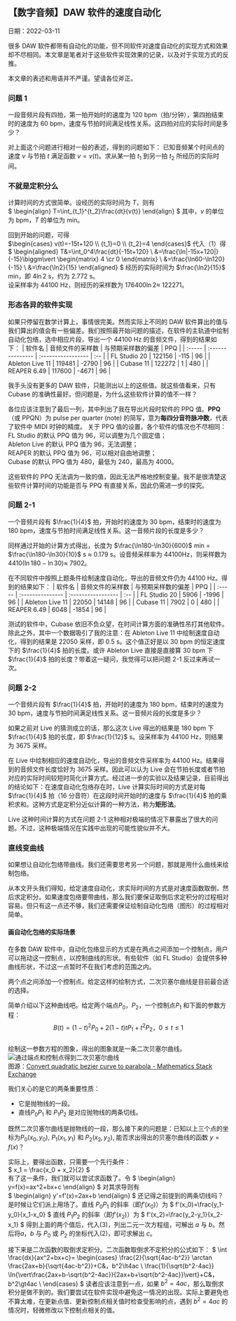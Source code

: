 ## 【数字音频】DAW 软件的速度自动化
日期：2022-03-11

很多 DAW 软件都带有自动化的功能，但不同软件对速度自动化的实现方式和效果却不尽相同。本文章是笔者对于这些软件实现效果的记录，以及对于实现方式的反推。

本文章的表述和用语并不严谨。望请各位斧正。

### 问题 1
一段音频片段有四拍，第一拍开始时的速度为 120 bpm（拍/分钟），第四拍结束时的速度为 60 bpm，速度与节拍时间满足线性关系。这四拍对应的实际时间是多少？

对上面这个问题进行相对一般的表述，得到的问题如下：
已知音频某个时间点的速度 $v$ 与节拍 $t$ 满足函数 $v = v(t)$。求从某一拍 ${t_1}$ 到另一拍 ${t_2}$ 所经历的实际时间。

### 不就是定积分么
计算时间的方式很简单。设经历的实际时间为 $T$，则有  
$
\begin{align}
T=\int_{t_1}^{t_2}\frac{dt}{v(t)}
\end{align}
$
其中，$v$ 的单位为 bpm，$T$ 的单位为 min。

回到开始的问题，可得  
$\begin{cases}
v(t)=-15t+120 \\
{t_1}=0 \\
{t_2}=4
\end{cases}$
代入（1）得
$
\begin{aligned}
T&=\int_0^4\frac{dt}{-15t+120} \\
 &=\frac{\ln|-15x+120|}{-15}\biggm\vert
\begin{matrix}
4 \cr
0
\end{matrix} \\
 &=\frac{\ln60-\ln120}{-15} \\
 &=\frac{\ln2}{15}
\end{aligned}
$
经历的实际时间为 $\frac{\ln2}{15}$ min，即 $4{\ln2}$ s，约为 2.772 s。  
设采样率为 44100 Hz，则经历的采样数为 $176400 \ln2\approx$ 122271。

### 形态各异的软件实现
如果只停留在数学计算上，事情很完美。然而实际上不同的 DAW 软件算出的值与我们算出的值会有一些偏差。我们按照最开始问题的描述，在软件的主轨道中绘制自动化包络，选中相应片段，导出一个 44100 Hz 的音频文件，得到的结果如下：
| 软件名 | 音频文件的采样数 | 与预期采样数的偏差 | PPQ |
| :----- | :--------------- | :----------------- | :-- |
| FL Studio 20 | 122156 | -115 | 96 |
| Ableton Live 11 | 119481 | -2790 | 96 |
| Cubase 11 | 122272 | 1 | 480 |
| REAPER 6.49 | 117600 | -4671 | 96 |

我手头没有更多的 DAW 软件，只能测出以上的这些值。就这些值看来，只有 Cubase 的准确性最好。但问题是，为什么这些软件计算的值不一样？

各位应该注意到了最后一列，其中列出了我在导出片段时软件的 PPQ 值。**PPQ**（或 PPQN）为 pulse per quarter (note) 的简写，意为**每四分音符脉冲数**，代表了软件中 MIDI 时钟的精度。
关于 PPQ 值的设置，各个软件的情况也不尽相同：  
FL Studio 的默认 PPQ 值为 96，可以调整为几个固定值；  
Ableton Live 的默认 PPQ 值为 96，无法调整；  
REAPER 的默认 PPQ 值为 96，可以相对自由地调整；  
Cubase 的默认 PPQ 值为 480，最低为 240，最高为 4000。

这些软件的 PPQ 无法调为一致的值，因此无法严格地控制变量。我不是很清楚这些软件计算时间的功能是否与 PPQ 有直接关系，因此仍需进一步的探究。

### 问题 2-1
一个音频片段有 $\frac{1}{4}$ 拍，开始时的速度为 30 bpm，结束时的速度为 180 bpm，速度与节拍时间满足线性关系。这一音频片段的长度是多少？

同样通过开始的计算方式得出，长度为 $\frac{\ln180-\ln30}{600}$ min = $\frac{\ln180-\ln30}{10}$ s $\approx$ 0.179 s。设音频采样率为 44100Hz，则采样数为 $4410(\ln180-\ln30)\approx$ 7902。

在不同软件中按照上题条件绘制速度自动化，导出的音频文件仍为 44100 Hz。得到的结果如下：
| 软件名 | 音频文件的采样数 | 与预期采样数的偏差 | PPQ |
| :----- | :--------------- | :----------------- | :-- |
| FL Studio 20 | 5906 | -1996 | 96 |
| Ableton Live 11 | 22050 | 14148 | 96 |
| Cubase 11 | 7902 | 0 | 480 |
| REAPER 6.49 | 6048 | -1854 | 96 |

测试的软件中，Cubase 依旧不负众望，在时间计算方面的准确性吊打其他软件。  
除此之外，其中一个数据吸引了我的注意：在 Ableton Live 11 中绘制速度自动化，得到的结果是 22050 采样，即 0.5 s。这个值正好是以 30 bpm 的恒定速度下的 $\frac{1}{4}$ 拍的长度。或许 Ableton Live 直接是直接算 30 bpm 下 $\frac{1}{4}$ 拍的长度？带着这一疑问，我觉得可以把问题 2-1 反过来再试一次。

### 问题 2-2
一个音频片段有 $\frac{1}{4}$ 拍，开始时的速度为 180 bpm，结束时的速度为 30 bpm，速度与节拍时间满足线性关系。这一音频片段的长度是多少？

如果之前对 Live 的猜测成立的话，那么这次 Live 得出的结果是 180 bpm 下 $\frac{1}{4}$ 拍的长度，即 $\frac{1}{12}$ s。设采样率为 44100 Hz，则结果为 3675 采样。

在 Live 中绘制相应的速度自动化，导出的音频文件采样率为 44100 Hz。结果得到的音频文件长度恰好为 3675 采样。因此可以认为 Live 会在节拍长度或者节拍对应的实际时间较短时简化计算方式。经过进一步的实验以及结果记录，目前得出的结论如下：在速度自动化包络存在时，Live 计算实际时间的方式是对每 $\frac{1}{4}$ 拍（16 分音符）在这段时间开始时的速度与 $\frac{1}{4}$ 拍的乘积求和。这种方式是定积分近似计算的一种方法，称为**矩形法**。

Live 这种时间计算的方式在问题 2-1 这种相对极端的情况下暴露出了很大的问题。不过，这种极端情况在实践中出现的可能性貌似并不大。

### 直线变曲线
如果想让自动化包络带曲线。我们还需要思考另一个问题，那就是用什么曲线来绘制包络。

从本文开头我们得知，给定速度自动化，求实际时间的方式是对速度函数取倒，然后求定积分。如果速度包络要带曲线，那么我们要保证取倒后求定积分的过程相对容易。但只有这一点还不够，我们还需要保证绘制自动化包络（图形）的过程相对简单。

#### 画自动化包络的实际场景
在多数 DAW 软件中，自动化包络显示的方式是在两点之间添加一个控制点，用户可以拖动这一控制点，以控制曲线的形状。有些软件（如 FL Studio）会提供多种曲线形状，不过这一点暂时不在我们考虑的范围之内。

两个点之间添加一个控制点。给定这样的绘制方式，二次贝塞尔曲线是目前最合适的选择。

简单介绍以下这种曲线吧。给定两个端点$P_0$，$P_2$，一个控制点$P_1$ 和下面的参数方程：  
$$
B(t)=(1-t)^2 P_0+2(1-t)tP_1+t^2 P_2，0\leq t \leq 1
$$  
绘制这一参数方程的图象，得出的图象就是一条二次贝塞尔曲线。  
![通过端点和控制点得到二次贝塞尔曲线](https://i.stack.imgur.com/CM0cL.jpg)  
图源：[Convert quadratic bezier curve to parabola - Mathematics Stack Exchange](https://math.stackexchange.com/questions/1257576/convert-quadratic-bezier-curve-to-parabola)

我们关心的是它的两条重要性质：
- 它是抛物线的一段。
- 直线$P_0P_1$ 和 $P_1P_2$ 是对应抛物线的两条切线。

既然二次贝塞尔曲线是抛物线的一段，那么接下来的问题是：已知以上三个点的坐标为$P_0(x_0, y_0)$, $P_1(x_1, y_1)$ 和 $P_2(x_2, y_2)$, 能否求出得出的贝塞尔曲线的函数 $y=f(x)$？

实际上，要得出函数，只需要一个先行条件：  
$
x_1 = \frac{x_0 + x_2}{2}
$  
有了这一条件，我们就可以尝试求函数了。令
$
\begin{align}
y=f(x)=ax^2+bx+c
\end{align}
$
对其求导则有  
$
\begin{align}
y'=f'(x)=2ax+b
\end{align}
$
还记得之前提到的两条切线吗？是时候让它们派上用场了。直线 $P_0P_1$ 的斜率（即$f'(x_0)$）为
$
f'(x_0)=\frac{y_1-y_0}{x_1-x_0}
$
直线 $P_1P_2$ 的斜率（即$f'(x_2)$）为
$
f'(x_2)=\frac{y_2-y_1}{x_2-x_1}
$
得到上面的两个值后，代入$(3)$，列出二元一次方程组，可解出 $a$ 与 $b$。然后将$a$，$b$ 与 $P_0$ 或 $P_2$ 的坐标代入$(2)$，即可求解出 $c$。

接下来是二次函数的取倒求定积分。二次函数取倒求不定积分的公式如下：
$
\int \frac{dx}{ax^2+bx+c}=
\begin{cases}
\frac{2}{\sqrt{4ac-b^2}} \arctan \frac{2ax+b}{\sqrt{4ac-b^2}}+C&，b^2\lt4ac \\
\frac{1}{\sqrt{b^2-4ac}} \ln{\vert\frac{2ax+b-\sqrt{b^2-4ac}}{2ax+b+\sqrt{b^2-4ac}}\vert}+C&，b^2\gt4ac \\
\end{cases}
$
读者应该注意到一点，如果 $b^2=4ac$，那么取倒求积分是做不到的。我们要尝试在软件实现中避免这一情况的出现。实际上要避免也不算太难，在更新点值、更新控制点相关值时检查受影响的点，遇到 $b^2=4ac$ 的情况时，轻微修改以下控制点相关的值。